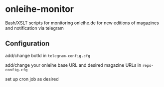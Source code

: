 # onleihe-monitor
Bash/XSLT scripts for monitoring onleihe.de for new editions of magazines and notification via telegram

## Configuration
add/change botId in ``telegram-config.cfg``

add/change your onleihe base URL and desired magazine URLs in ``repo-config.cfg``

set up cron job as desired
